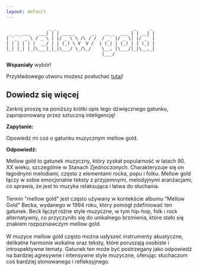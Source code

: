 ```yaml
---
layout: default
---
```


```
                _ _                             _     _ 
 _ __ ___   ___| | | _____      __   __ _  ___ | | __| |
| '_ ` _ \ / _ \ | |/ _ \ \ /\ / /  / _` |/ _ \| |/ _` |
| | | | | |  __/ | | (_) \ V  V /  | (_| | (_) | | (_| |
|_| |_| |_|\___|_|_|\___/ \_/\_/    \__, |\___/|_|\__,_|
                                    |___/               
```
**Wspaniały** wybór!

Przykładowego utworu możesz posłuchać [tutaj](https://p.scdn.co/mp3-preview/64de489763e2f6f83f1ea86152f322656fc494b6)!
## Dowiedz się więcej
Zerknij proszę na poniższy krótki opis tego dźwięcznego gatunku, zaproponowany przez sztuczną inteligencję!



**Zapytanie:**

Opowiedz mi coś o gatunku muzycznym mellow gold.

**Odpowiedź:**

Mellow gold to gatunek muzyczny, który zyskał popularność w latach 90. XX wieku, szczególnie w Stanach Zjednoczonych. Charakteryzuje się on łagodnymi melodiami, często z elementami rocka, popu i folku. Mellow gold łączy w sobie emocjonalne teksty z przyjemnymi, melodyjnymi aranżacjami, co sprawia, że jest to muzyka relaksująca i łatwa do słuchania.<br><br>Termin "mellow gold" jest często używany w kontekście albumu "Mellow Gold" Becka, wydanego w 1994 roku, który pomógł zdefiniować ten gatunek. Beck łączył różne style muzyczne, w tym hip-hop, folk i rock alternatywny, co przyczyniło się do unikalnego brzmienia, które stało się znakiem rozpoznawczym mellow gold.<br><br>W muzyce mellow gold często można usłyszeć instrumenty akustyczne, delikatne harmonie wokalne oraz teksty, które poruszają osobiste i introspektywne tematy. Gatunek ten może być postrzegany jako odpowiedź na bardziej agresywne i intensywne style muzyczne, oferując słuchaczom coś bardziej stonowanego i refleksyjnego.